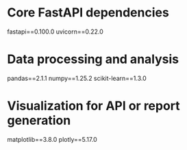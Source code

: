 # Core FastAPI dependencies
fastapi==0.100.0
uvicorn==0.22.0

# Data processing and analysis
pandas==2.1.1
numpy==1.25.2
scikit-learn==1.3.0

# Visualization for API or report generation
matplotlib==3.8.0
plotly==5.17.0
